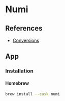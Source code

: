 # Numi

## References

- [Conversions](https://numi.io/docs/)

## App

### Installation

#### Homebrew

```sh
brew install --cask numi
```

<!-- ####

```txt
# Sample
8 / (45 - 20%) = 0.22
5 inches in cm = 12.7 cm
$9 in Euro = € 8.14
``` -->
